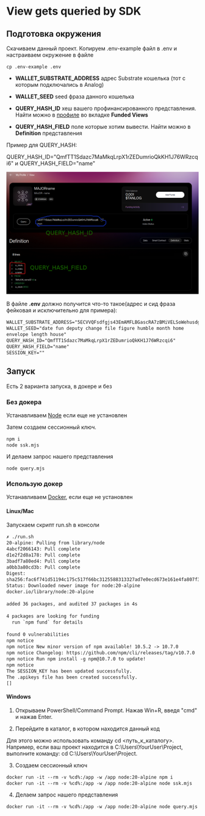 # View gets queried by SDK

## Подготовка окружения

Скачиваем данный проект. Копируем .env-example файл  в .env и настраиваем окружение в файле

```
cp .env-example .env
```

- **WALLET_SUBSTRATE_ADDRESS** адрес Substrate кошелька (тот с которым подключались в Analog)

- **WALLET_SEED** seed фраза данного кошелька

- **QUERY_HASH_ID** хеш вашего профинансированного представления. Найти можно в [профиле](https://watch.testnet.analog.one/#/profile) во вкладке **Funded Views**

- **QUERY_HASH_FIELD** поле которые хотим вывести. Найти можно в **Definition** представления

Пример для QUERY_HASH:

QUERY_HASH_ID="QmfTT1Sdazc7MaMkqLrpX1rZEDumrioQkKH1J76WRzcqi6" и QUERY_HASH_FIELD="name"

![plot](./img/view.png)

В файле **.env** должно получится что-то такое(адрес и сид фраза фейковая и исключительно для примера):
```
WALLET_SUBSTRATE_ADDRESS="5ECVVQFsdfgjs43EmAMFLBGascRA7zBMiVELSoWehusdgcf2qh"
WALLET_SEED="date fun deputy change file figure humble month home envelope length house"
QUERY_HASH_ID="QmfTT1Sdazc7MaMkqLrpX1rZEDumrioQkKH1J76WRzcqi6"
QUERY_HASH_FIELD="name"
SESSION_KEY=""
```

## Запуск

Есть 2 варианта запуска, в докере и без

### Без докера

Устанавливаем [Node](https://docs.npmjs.com/downloading-and-installing-node-js-and-npm) если еще не установлен

Затем создаем сессионный ключ.
```
npm i
node ssk.mjs
```

И делаем запрос нашего представления
```
node query.mjs
```

### Использую докер

Устанавливаем [Docker](https://docs.docker.com/engine/install/), если еще не установлен

#### Linux/Mac

Запускаем скрипт run.sh в консоли

```
✗ ./run.sh                           
20-alpine: Pulling from library/node
4abcf2066143: Pull complete 
d1e2f2d8a178: Pull complete 
3badf7a80ed4: Pull complete 
a0bb3a80cd3b: Pull complete 
Digest: sha256:fac6f741d51194c175c517f66bc3125588313327ad7e0ecd673e161e4fa807f3
Status: Downloaded newer image for node:20-alpine
docker.io/library/node:20-alpine

added 36 packages, and audited 37 packages in 4s

4 packages are looking for funding
  run `npm fund` for details

found 0 vulnerabilities
npm notice 
npm notice New minor version of npm available! 10.5.2 -> 10.7.0
npm notice Changelog: https://github.com/npm/cli/releases/tag/v10.7.0
npm notice Run npm install -g npm@10.7.0 to update!
npm notice 
The SESSION_KEY has been updated successfully.
The .apikeys file has been created successfully.
[]
```

#### Windows

1. Открываем PowerShell/Command Prompt. Нажав Win+R, введя "cmd" и нажав Enter.

2. Перейдите в каталог, в котором находится данный код

Для этого можно использовать команду cd <путь_к_каталогу>. Например, если ваш проект находится в C:\Users\YourUser\Project, выполните команду: cd C:\Users\YourUser\Project.

3. Создаем сессионный ключ
```
docker run -it --rm -v %cd%:/app -w /app node:20-alpine npm i
docker run -it --rm -v %cd%:/app -w /app node:20-alpine node ssk.mjs
```

4. Делаем запрос нашего представления
```
docker run -it --rm -v %cd%:/app -w /app node:20-alpine node query.mjs
```
